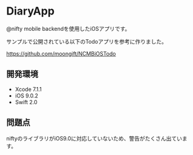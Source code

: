 # DiaryApp
@nifty mobile backendを使用したiOSアプリです。

サンプルで公開されている以下のTodoアプリを参考に作りました。

https://github.com/moongift/NCMBiOSTodo

## 開発環境
- Xcode 7.1.1
- iOS 9.0.2
- Swift 2.0

## 問題点
niftyのライブラリがiOS9.0に対応していないため、警告がたくさん出ています。
